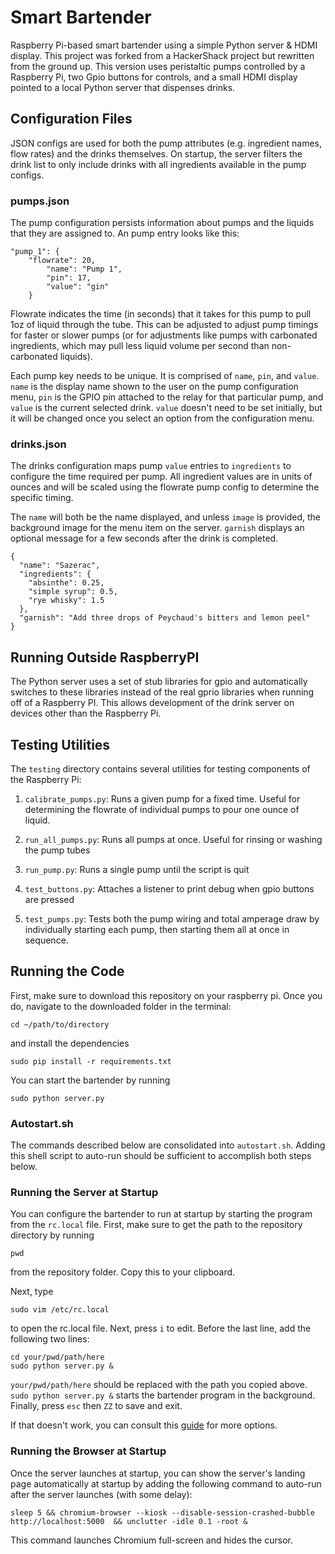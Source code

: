 # Smart Bartender

Raspberry Pi-based smart bartender using a simple Python server & HDMI display. This project was forked from a HackerShack project but rewritten from the ground up. This version uses peristaltic pumps controlled by a Raspberry Pi, two Gpio buttons for controls, and a small HDMI display pointed to a local Python server that dispenses drinks.

## Configuration Files

JSON configs are used for both the pump attributes (e.g. ingredient names, flow rates) and the drinks themselves. On startup, the server filters the drink list to only include drinks with all ingredients available in the pump configs.

### pumps.json

The pump configuration persists information about pumps and the liquids that they are assigned to. An pump entry looks like this:

```
"pump_1": {
    "flowrate": 20,
		"name": "Pump 1",
		"pin": 17, 
		"value": "gin"
	}
```

Flowrate indicates the time (in seconds) that it takes for this pump to pull 1oz of liquid through the tube. This can be adjusted to adjust pump timings for faster or slower pumps (or for adjustments like pumps with carbonated ingredients, which may pull less liquid volume per second than non-carbonated liquids).

Each pump key needs to be unique. It is comprised of `name`, `pin`, and `value`. `name` is the display name shown to the user on the pump configuration menu, `pin` is the GPIO pin attached to the relay for that particular pump, and `value` is the current selected drink. `value` doesn't need to be set initially, but it will be changed once you select an option from the configuration menu.

### drinks.json

The drinks configuration maps pump `value` entries to `ingredients` to configure the time required per pump. All ingredient values are in units of ounces and will be scaled using the flowrate pump config to determine the specific timing.

The `name` will both be the name displayed, and unless `image` is provided, the background image for the menu item on the server. `garnish` displays an optional message for a few seconds after the drink is completed.

```
{
  "name": "Sazerac",
  "ingredients": {
    "absinthe": 0.25,
    "simple syrup": 0.5,
    "rye whisky": 1.5
  },
  "garnish": "Add three drops of Peychaud's bitters and lemon peel"
}
```

## Running Outside RaspberryPI

The Python server uses a set of stub libraries for gpio and automatically switches to these libraries instead of the real gprio libraries when running off of a Raspberry PI. This allows development of the drink server on devices other than the Raspberry Pi.

## Testing Utilities

The `testing` directory contains several utilities for testing components of the Raspberry Pi:

1. `calibrate_pumps.py`: Runs a given pump for a fixed time. Useful for determining the flowrate of individual pumps to pour one ounce of liquid.

1. `run_all_pumps.py`: Runs all pumps at once. Useful for rinsing or washing the pump tubes

1. `run_pump.py`: Runs a single pump until the script is quit

1. `test_buttons.py`: Attaches a listener to print debug when gpio buttons are pressed

1. `test_pumps.py`: Tests both the pump wiring and total amperage draw by individually starting each pump, then starting them all at once in sequence.

## Running the Code

First, make sure to download this repository on your raspberry pi. Once you do, navigate to the downloaded folder in the terminal:

```
cd ~/path/to/directory
```

and install the dependencies

```
sudo pip install -r requirements.txt
```

You can start the bartender by running

```
sudo python server.py
```

### Autostart.sh

The commands described below are consolidated into `autostart.sh`. Adding this shell script to auto-run should be sufficient to accomplish both steps below.

### Running the Server at Startup

You can configure the bartender to run at startup by starting the program from the `rc.local` file. First, make sure to get the path to the repository directory by running

```
pwd
```

from the repository folder. Copy this to your clipboard.

Next, type

```
sudo vim /etc/rc.local
```

to open the rc.local file. Next, press `i` to edit. Before the last line, add the following two lines:

```
cd your/pwd/path/here
sudo python server.py &
```

`your/pwd/path/here` should be replaced with the path you copied above. `sudo python server.py &` starts the bartender program in the background. Finally, press `esc` then `ZZ` to save and exit. 

If that doesn't work, you can consult this [guide](https://www.dexterindustries.com/howto/run-a-program-on-your-raspberry-pi-at-startup/) for more options.

### Running the Browser at Startup

Once the server launches at startup, you can show the server's landing page automatically at startup by adding the following command to auto-run after the server launches (with some delay):

```
sleep 5 && chromium-browser --kiosk --disable-session-crashed-bubble http://localhost:5000  && unclutter -idle 0.1 -root &
```

This command launches Chromium full-screen and hides the cursor.
